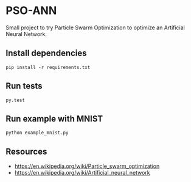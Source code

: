 # PSO-ANN

Small project to try Particle Swarm Optimization to optimize an Artificial Neural Network.

## Install dependencies

```
pip install -r requirements.txt
```

## Run tests

```
py.test
```

## Run example with MNIST

```
python example_mnist.py
```

## Resources

- https://en.wikipedia.org/wiki/Particle_swarm_optimization
- https://en.wikipedia.org/wiki/Artificial_neural_network
